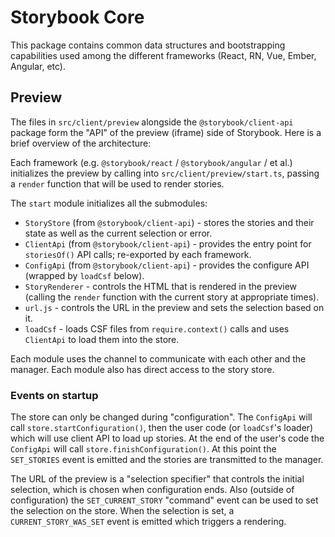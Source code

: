 # Storybook Core

This package contains common data structures and bootstrapping capabilities
used among the different frameworks
(React, RN, Vue, Ember, Angular, etc).

## Preview

The files in `src/client/preview` alongside the `@storybook/client-api` package form the "API" of the preview (iframe) side of Storybook. Here is a brief overview of the architecture:

Each framework (e.g. `@storybook/react` / `@storybook/angular` / et al.) initializes the preview by calling into `src/client/preview/start.ts`, passing a `render` function that will be used to render stories.

The `start` module initializes all the submodules:

- `StoryStore` (from `@storybook/client-api`) - stores the stories and their state as well as the current selection or error.
- `ClientApi` (from `@storybook/client-api`) - provides the entry point for `storiesOf()` API calls; re-exported by each framework.
- `ConfigApi` (from `@storybook/client-api`) - provides the configure API (wrapped by `loadCsf` below).
- `StoryRenderer` - controls the HTML that is rendered in the preview (calling the `render` function with the current story at appropriate times).
- `url.js` - controls the URL in the preview and sets the selection based on it.
- `loadCsf` - loads CSF files from `require.context()` calls and uses `ClientApi` to load them into the store.

Each module uses the channel to communicate with each other and the manager. Each module also has direct access to the story store.

### Events on startup

The store can only be changed during "configuration". The `ConfigApi` will call `store.startConfiguration()`, then the user code (or `loadCsf`'s loader) which will use client API to load up stories. At the end of the user's code the `ConfigApi` will call `store.finishConfiguration()`. At this point the `SET_STORIES` event is emitted and the stories are transmitted to the manager.

The URL of the preview is a "selection specifier" that controls the initial selection, which is chosen when configuration ends. Also (outside of configuration) the `SET_CURRENT_STORY` "command" event can be used to set the selection on the store. When the selection is set, a `CURRENT_STORY_WAS_SET` event is emitted which triggers a rendering.
